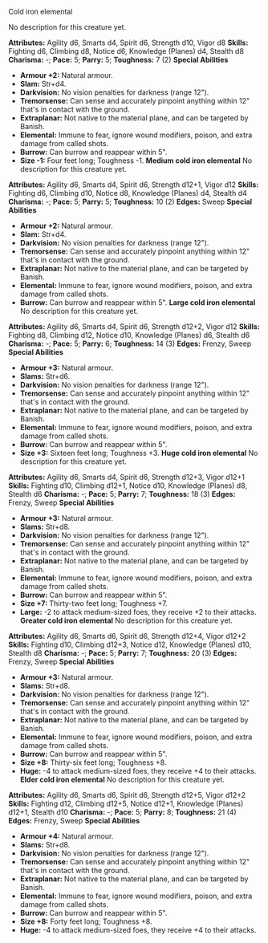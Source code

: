 Cold iron elemental

No description for this creature yet.

**Attributes:** Agility d6, Smarts d4, Spirit d6, Strength d10, Vigor
d8
**Skills:** Fighting d6, Climbing d8, Notice d6, Knowledge (Planes) d4,
Stealth d8
**Charisma:** -; **Pace:** 5; **Parry:** 5; **Toughness:** 7 (2)
**Special Abilities**
- **Armour +2:** Natural armour.
- **Slam:** Str+d4.
- **Darkvision:** No vision penalties for darkness (range 12").
- **Tremorsense:** Can sense and accurately pinpoint anything within
12" that's in contact with the ground.
- **Extraplanar:** Not native to the material plane, and can be targeted
by Banish.
- **Elemental:** Immune to fear, ignore wound modifiers, poison, and
extra damage from called shots.
- **Burrow:** Can burrow and reappear within 5".
- **Size -1:** Four feet long; Toughness -1.
**Medium cold iron elemental**
No description for this creature yet.

**Attributes:** Agility d6, Smarts d4, Spirit d6, Strength d12+1, Vigor
d12
**Skills:** Fighting d6, Climbing d10, Notice d8, Knowledge (Planes) d4,
Stealth d4
**Charisma:** -; **Pace:** 5; **Parry:** 5; **Toughness:** 10 (2)
**Edges:** Sweep
**Special Abilities**
- **Armour +2:** Natural armour.
- **Slam:** Str+d4.
- **Darkvision:** No vision penalties for darkness (range 12").
- **Tremorsense:** Can sense and accurately pinpoint anything within
12" that's in contact with the ground.
- **Extraplanar:** Not native to the material plane, and can be targeted
by Banish.
- **Elemental:** Immune to fear, ignore wound modifiers, poison, and
extra damage from called shots.
- **Burrow:** Can burrow and reappear within 5".
**Large cold iron elemental**
No description for this creature yet.

**Attributes:** Agility d6, Smarts d4, Spirit d6, Strength d12+2, Vigor
d12
**Skills:** Fighting d8, Climbing d12, Notice d10, Knowledge (Planes)
d6, Stealth d6
**Charisma:** -; **Pace:** 5; **Parry:** 6; **Toughness:** 14 (3)
**Edges:** Frenzy, Sweep
**Special Abilities**
- **Armour +3:** Natural armour.
- **Slams:** Str+d6.
- **Darkvision:** No vision penalties for darkness (range 12").
- **Tremorsense:** Can sense and accurately pinpoint anything within
12" that's in contact with the ground.
- **Extraplanar:** Not native to the material plane, and can be targeted
by Banish.
- **Elemental:** Immune to fear, ignore wound modifiers, poison, and
extra damage from called shots.
- **Burrow:** Can burrow and reappear within 5".
- **Size +3:** Sixteen feet long; Toughness +3.
**Huge cold iron elemental**
No description for this creature yet.

**Attributes:** Agility d6, Smarts d4, Spirit d6, Strength d12+3, Vigor
d12+1
**Skills:** Fighting d10, Climbing d12+1, Notice d10, Knowledge (Planes)
d8, Stealth d6
**Charisma:** -; **Pace:** 5; **Parry:** 7; **Toughness:** 18 (3)
**Edges:** Frenzy, Sweep
**Special Abilities**
- **Armour +3:** Natural armour.
- **Slams:** Str+d8.
- **Darkvision:** No vision penalties for darkness (range 12").
- **Tremorsense:** Can sense and accurately pinpoint anything within
12" that's in contact with the ground.
- **Extraplanar:** Not native to the material plane, and can be targeted
by Banish.
- **Elemental:** Immune to fear, ignore wound modifiers, poison, and
extra damage from called shots.
- **Burrow:** Can burrow and reappear within 5".
- **Size +7:** Thirty-two feet long; Toughness +7.
- **Large:** -2 to attack medium-sized foes, they receive +2 to their
attacks.
**Greater cold iron elemental**
No description for this creature yet.

**Attributes:** Agility d6, Smarts d6, Spirit d6, Strength d12+4, Vigor
d12+2
**Skills:** Fighting d10, Climbing d12+3, Notice d12, Knowledge (Planes)
d10, Stealth d8
**Charisma:** -; **Pace:** 5; **Parry:** 7; **Toughness:** 20 (3)
**Edges:** Frenzy, Sweep
**Special Abilities**
- **Armour +3:** Natural armour.
- **Slams:** Str+d8.
- **Darkvision:** No vision penalties for darkness (range 12").
- **Tremorsense:** Can sense and accurately pinpoint anything within
12" that's in contact with the ground.
- **Extraplanar:** Not native to the material plane, and can be targeted
by Banish.
- **Elemental:** Immune to fear, ignore wound modifiers, poison, and
extra damage from called shots.
- **Burrow:** Can burrow and reappear within 5".
- **Size +8:** Thirty-six feet long; Toughness +8.
- **Huge:** -4 to attack medium-sized foes, they receive +4 to their
attacks.
**Elder cold iron elemental**
No description for this creature yet.

**Attributes:** Agility d6, Smarts d6, Spirit d6, Strength d12+5, Vigor
d12+2
**Skills:** Fighting d12, Climbing d12+5, Notice d12+1, Knowledge
(Planes) d12+1, Stealth d10
**Charisma:** -; **Pace:** 5; **Parry:** 8; **Toughness:** 21 (4)
**Edges:** Frenzy, Sweep
**Special Abilities**
- **Armour +4:** Natural armour.
- **Slams:** Str+d8.
- **Darkvision:** No vision penalties for darkness (range 12").
- **Tremorsense:** Can sense and accurately pinpoint anything within
12" that's in contact with the ground.
- **Extraplanar:** Not native to the material plane, and can be targeted
by Banish.
- **Elemental:** Immune to fear, ignore wound modifiers, poison, and
extra damage from called shots.
- **Burrow:** Can burrow and reappear within 5".
- **Size +8:** Forty feet long; Toughness +8.
- **Huge:** -4 to attack medium-sized foes, they receive +4 to their
attacks.

